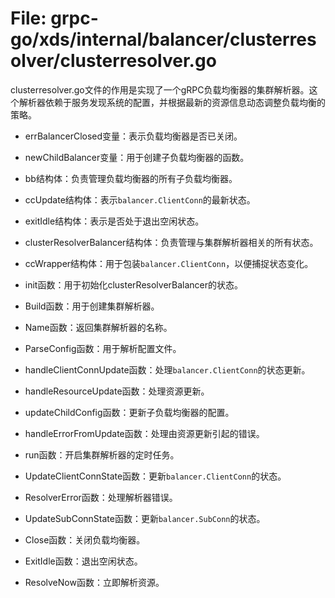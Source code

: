 # File: grpc-go/xds/internal/balancer/clusterresolver/clusterresolver.go

clusterresolver.go文件的作用是实现了一个gRPC负载均衡器的集群解析器。这个解析器依赖于服务发现系统的配置，并根据最新的资源信息动态调整负载均衡的策略。

- errBalancerClosed变量：表示负载均衡器是否已关闭。
- newChildBalancer变量：用于创建子负载均衡器的函数。

- bb结构体：负责管理负载均衡器的所有子负载均衡器。
- ccUpdate结构体：表示`balancer.ClientConn`的最新状态。
- exitIdle结构体：表示是否处于退出空闲状态。
- clusterResolverBalancer结构体：负责管理与集群解析器相关的所有状态。
- ccWrapper结构体：用于包装`balancer.ClientConn`，以便捕捉状态变化。

- init函数：用于初始化clusterResolverBalancer的状态。
- Build函数：用于创建集群解析器。
- Name函数：返回集群解析器的名称。
- ParseConfig函数：用于解析配置文件。
- handleClientConnUpdate函数：处理`balancer.ClientConn`的状态更新。
- handleResourceUpdate函数：处理资源更新。
- updateChildConfig函数：更新子负载均衡器的配置。
- handleErrorFromUpdate函数：处理由资源更新引起的错误。
- run函数：开启集群解析器的定时任务。
- UpdateClientConnState函数：更新`balancer.ClientConn`的状态。
- ResolverError函数：处理解析器错误。
- UpdateSubConnState函数：更新`balancer.SubConn`的状态。
- Close函数：关闭负载均衡器。
- ExitIdle函数：退出空闲状态。
- ResolveNow函数：立即解析资源。

